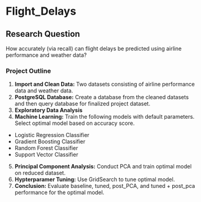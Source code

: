 # Flight_Delays

## Research Question

How accurately (via recall) can flight delays be predicted using airline performance and weather data?



### **Project Outline**
1.	**Import and Clean Data:** Two datasets consisting of airline performance data and weather data.
2.	**PostgreSQL Database:** Create a database from the cleaned datasets and then query database for finalized project dataset.
3.	**Exploratory Data Analysis**
4.	**Machine Learning:** Train the following models with default parameters. Select optimal model based on accuracy score.
 + Logistic Regression Classifier
 + Gradient Boosting Classifier
 + Random Forest Classifier
 + Support Vector Classifier 
5.	**Principal Component Analysis:** Conduct PCA and train optimal model on reduced dataset.
6.	**Hypterparamer Tuning:** Use GridSearch to tune optimal model.
7.	**Conclusion:** Evaluate baseline, tuned, post_PCA, and tuned + post_pca performance for the optimal model.
